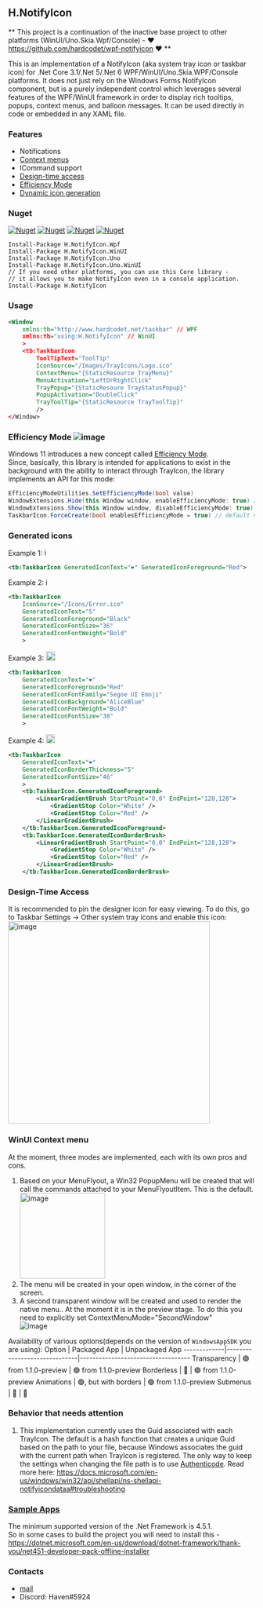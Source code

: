 ## H.NotifyIcon

** This project is a continuation of the inactive base project to 
other platforms (WinUI/Uno.Skia.Wpf/Console) - ❤️ https://github.com/hardcodet/wpf-notifyicon ❤️ **

This is an implementation of a NotifyIcon (aka system tray icon or taskbar icon)
for .Net Core 3.1/.Net 5/.Net 6 WPF/WinUI/Uno.Skia.WPF/Console platforms.
It does not just rely on the Windows Forms NotifyIcon component, 
but is a purely independent control which leverages several features of the WPF/WinUI framework 
in order to display rich tooltips, popups, context menus, and balloon messages. 
It can be used directly in code or embedded in any XAML file.

### Features

- Notifications
- [Context menus](#winui-context-menu)
- ICommand support
- [Design-time access](#design-time-access)
- [Efficiency Mode](#efficiency-mode-)
- [Dynamic icon generation](#generated-icons)

### Nuget

[![Nuget](https://img.shields.io/nuget/dt/H.NotifyIcon.Wpf.svg?style=flat-square&label=H.NotifyIcon.Wpf)](https://www.nuget.org/packages/H.NotifyIcon.Wpf/)
[![Nuget](https://img.shields.io/nuget/dt/H.NotifyIcon.WinUI.svg?style=flat-square&label=H.NotifyIcon.WinUI)](https://www.nuget.org/packages/H.NotifyIcon.WinUI/)
[![Nuget](https://img.shields.io/nuget/dt/H.NotifyIcon.Uno.svg?style=flat-square&label=H.NotifyIcon.Uno)](https://www.nuget.org/packages/H.NotifyIcon.Uno/)
[![Nuget](https://img.shields.io/nuget/dt/H.NotifyIcon.Uno.WinUI.svg?style=flat-square&label=H.NotifyIcon.Uno.WinUI)](https://www.nuget.org/packages/H.NotifyIcon.Uno.WinUI/)

```
Install-Package H.NotifyIcon.Wpf
Install-Package H.NotifyIcon.WinUI
Install-Package H.NotifyIcon.Uno
Install-Package H.NotifyIcon.Uno.WinUI
// If you need other platforms, you can use this Core library - 
// it allows you to make NotifyIcon even in a console application.
Install-Package H.NotifyIcon
```

### Usage

```xml
<Window
    xmlns:tb="http://www.hardcodet.net/taskbar" // WPF
    xmlns:tb="using:H.NotifyIcon" // WinUI
    >
    <tb:TaskbarIcon
        ToolTipText="ToolTip"
        IconSource="/Images/TrayIcons/Logo.ico"
        ContextMenu="{StaticResource TrayMenu}"
        MenuActivation="LeftOrRightClick"
        TrayPopup="{StaticResoure TrayStatusPopup}"
        PopupActivation="DoubleClick"
        TrayToolTip="{StaticResource TrayToolTip}"
        />
</Window>
```

### Efficiency Mode ![image](https://user-images.githubusercontent.com/3002068/164691691-5baf5210-5b5e-417e-99d3-d0f19006d997.png)

Windows 11 introduces a new concept called [Efficiency Mode](https://devblogs.microsoft.com/performance-diagnostics/reduce-process-interference-with-task-manager-efficiency-mode/).  
Since, basically, this library is intended for applications to exist in the background with the ability to interact through TrayIcon,
the library implements an API for this mode:
```cs
EfficiencyModeUtilities.SetEfficiencyMode(bool value)
WindowExtensions.Hide(this Window window, enableEfficiencyMode: true) // default value
WindowExtensions.Show(this Window window, disableEfficiencyMode: true) // default value
TaskbarIcon.ForceCreate(bool enablesEfficiencyMode = true) // default value
```

### Generated icons
Example 1: <img width="15" alt="image" src="https://user-images.githubusercontent.com/3002068/163721411-1388f2b4-a039-4b4a-8114-f74bfc8835ba.png">
```xml
<tb:TaskbarIcon GeneratedIconText="❤️" GeneratedIconForeground="Red">
```
Example 2: <img width="14" alt="image" src="https://user-images.githubusercontent.com/3002068/163721399-cbfd0286-d2d4-4b40-b3f3-388c9613f535.png">
```xml
<tb:TaskbarIcon
    IconSource="/Icons/Error.ico"
    GeneratedIconText="5"
    GeneratedIconForeground="Black"
    GeneratedIconFontSize="36"
    GeneratedIconFontWeight="Bold"
    >
```
Example 3: <img width="19" alt="image" src="https://user-images.githubusercontent.com/3002068/163721367-dc6878df-3ec2-4288-b699-cf664894e1b1.png">
```xml
<tb:TaskbarIcon
    GeneratedIconText="❤️"
    GeneratedIconForeground="Red"
    GeneratedIconFontFamily="Segoe UI Emoji"
    GeneratedIconBackground="AliceBlue"
    GeneratedIconFontWeight="Bold"
    GeneratedIconFontSize="38"
    >
```
Example 4: <img width="18" alt="image" src="https://user-images.githubusercontent.com/3002068/163723782-8b135584-8b35-401e-926e-0fe0e7aa801e.png">
```xml
<tb:TaskbarIcon
    GeneratedIconText="❤️"
    GeneratedIconBorderThickness="5"
    GeneratedIconFontSize="46"
    >
    <tb:TaskbarIcon.GeneratedIconForeground>
        <LinearGradientBrush StartPoint="0,0" EndPoint="128,128">
            <GradientStop Color="White" />
            <GradientStop Color="Red" />
        </LinearGradientBrush>
    </tb:TaskbarIcon.GeneratedIconForeground>
    <tb:TaskbarIcon.GeneratedIconBorderBrush>
        <LinearGradientBrush StartPoint="0,0" EndPoint="128,128">
            <GradientStop Color="White" />
            <GradientStop Color="Red" />
        </LinearGradientBrush>
    </tb:TaskbarIcon.GeneratedIconBorderBrush>
```

### Design-Time Access
It is recommended to pin the designer icon for easy viewing. To do this, go to Taskbar Settings -> Other system tray icons and enable this icon:  
<img width="412" alt="image" src="https://user-images.githubusercontent.com/3002068/163700588-eb2ad5f2-45d0-4b6f-ad39-c66f96202cb5.png">

### WinUI Context menu
At the moment, three modes are implemented, each with its own pros and cons.
1. Based on your MenuFlyout, a Win32 PopupMenu will be created that will call the commands attached to your MenuFlyoutItem. This is the default.  <img width="174" alt="image" src="https://user-images.githubusercontent.com/3002068/164977047-e8497047-0c6d-4f99-b160-bc1c1a1a6c3f.png">
3. The menu will be created in your open window, in the corner of the screen.
4. A second transparent window will be created and used to render the native menu.. At the moment it is in the preview stage. To do this you need to explicitly set ContextMenuMode="SecondWindow"  
![image](https://user-images.githubusercontent.com/3002068/164977343-fab0ef4d-d1bd-4ff0-a1af-1d87f32c6400.png)

Availability of various options(depends on the version of `WindowsAppSDK` you are using):
Option       | Packaged App                 | Unpackaged App 
-------------|------------------------------|-----------------------------------
Transparency | 🟢 from 1.1.0-preview        | 🟢 from 1.1.0-preview
Borderless   | 🔷                           | 🟢 from 1.1.0-preview
Animations   | 🟢, but with borders         | 🟢 from 1.1.0-preview
Submenus     | 🔷                           | 🔷

### Behavior that needs attention
1. This implementation currently uses the Guid associated with each TrayIcon. 
The default is a hash function that creates a unique Guid based on the path to your file, 
because Windows associates the guid with the current path when TrayIcon is registered. 
The only way to keep the settings when changing the file path is to use [Authenticode](https://docs.microsoft.com/en-us/previous-versions/windows/internet-explorer/ie-developer/platform-apis/ms537359(v=vs.85)). 
Read more here: https://docs.microsoft.com/en-us/windows/win32/api/shellapi/ns-shellapi-notifyicondataa#troubleshooting

### [Sample Apps](https://github.com/HavenDV/H.NotifyIcon/tree/master/src/apps)
The minimum supported version of the .Net Framework is 4.5.1.  
So in some cases to build the project you will need to install this -  
https://dotnet.microsoft.com/en-us/download/dotnet-framework/thank-you/net451-developer-pack-offline-installer

### Contacts
* [mail](mailto:havendv@gmail.com)
* Discord: Haven#5924
